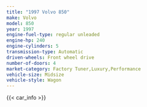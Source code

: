 ```yaml
---
title: "1997 Volvo 850"
make: Volvo
model: 850
year: 1997
engine-fuel-type: regular unleaded
engine-hp: 240
engine-cylinders: 5
transmission-type: Automatic
driven-wheels: Front wheel drive
number-of-doors: 4
market-category: Factory Tuner,Luxury,Performance
vehicle-size: Midsize
vehicle-style: Wagon
---
```


{{< car_info >}}
